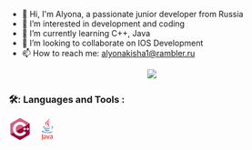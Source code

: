 - 👋 Hi, I'm Alyona, a passionate junior developer from Russia
- 👀 I’m interested in development and coding
- 🌱 I’m currently learning C++, Java
- 💞️ I’m looking to collaborate on IOS Development
- 📫 How to reach me: alyonakisha1@rambler.ru

<div id="header" align="center">
  <img src="https://media.giphy.com/media/wcgn5fVDjvR7pdvz4C/giphy.gif" width="100"/>
</div>

### 🛠️: Languages and Tools :
</div>
  <img src="https://github.com/devicons/devicon/blob/master/icons/cplusplus/cplusplus-original.svg" title="cplusplus"
alt="cplusplus" width="40" height="40"/>&nbsp;
  <img src="https://github.com/devicons/devicon/blob/d98a72cb9a6d8e543ddbddc32bac231572349e96/icons/java/java-original-wordmark.svg" width="40" height="40"/>&nbsp;

<!---
KaliProgrammer/KaliProgrammer is a ✨ special ✨ repository because its `README.md` (this file) appears on your GitHub profile.
You can click the Preview link to take a look at your changes.
--->
